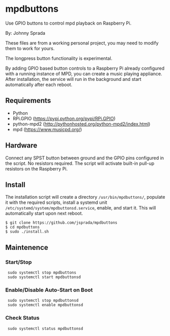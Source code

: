 # mpdbuttons
Use GPIO buttons to control mpd playback on Raspberry Pi.

By: Johnny Sprada

These files are from a working personal project, you may need to modify them to work for yours.

The longpress button functionality is experimental.

By adding GPIO based button controls to a Raspberry Pi already configured with a running instance of MPD, you can create a music playing appliance.  After installation, the service will run in the background and start automatically after each reboot. 



## Requirements
* Python
* RPi.GPIO (https://pypi.python.org/pypi/RPi.GPIO)
* python-mpd2 (http://pythonhosted.org/python-mpd2/index.html)
* mpd (https://www.musicpd.org/)

## Hardware
Connect any SPST button between ground and the GPIO pins configured in the script.  No resistors required.  The script will activate built-in pull-up resistors on the Raspberry Pi. 

## Install 

The installation script will create a directory `/usr/bin/mpdbuttons/`, populate it with the required scripts, install a systemd unit `/etc/systemd/system/mpdbuttonsd.service`, enable, and start it.  This will automatically start upon next reboot.

    $ git clone https://github.com/jsprada/mpdbuttons
    $ cd mpdbuttons
    $ sudo ./install.sh
 
 ## Maintenence
 ### Start/Stop  
     sudo systemctl stop mpdbuttons
     sudo systemctl start mpdbuttonsd
 
 ### Enable/Disable Auto-Start on Boot
     sudo systemctl stop mpdbuttonsd
     sudo systemctl enable mpdbuttonsd
     
 ### Check Status
     sudo systemctl status mpdbuttonsd
   
 
